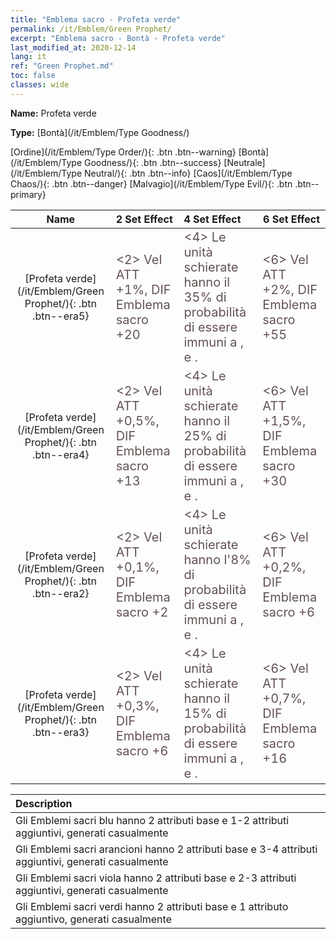 ```yaml
---
title: "Emblema sacro - Profeta verde"
permalink: /it/Emblem/Green Prophet/
excerpt: "Emblema sacro - Bontà - Profeta verde"
last_modified_at: 2020-12-14
lang: it
ref: "Green Prophet.md"
toc: false
classes: wide
---
```


 **Name:** Profeta verde

 **Type:** [Bontà](/it/Emblem/Type Goodness/)

  [Ordine](/it/Emblem/Type Order/){: .btn .btn--warning}   [Bontà](/it/Emblem/Type Goodness/){: .btn .btn--success}   [Neutrale](/it/Emblem/Type Neutral/){: .btn .btn--info}   [Caos](/it/Emblem/Type Chaos/){: .btn .btn--danger}   [Malvagio](/it/Emblem/Type Evil/){: .btn .btn--primary} 

  |         Name            |    2 Set Effect    |   4 Set Effect   | 6 Set Effect   | 
  |:-----------------------:|:-------------------|:-----------------|----------------| 
  | [Profeta verde](/it/Emblem/Green Prophet/){: .btn .btn--era5} | <span style="color: #645252;font-size:20px"><2> Vel ATT +1%, DIF Emblema sacro +20</span> | <span style="color: #645252;font-size:20px"><4> Le unità schierate hanno il 35% di probabilità di essere immuni a <Pietrificazione>, <Stordimento> e <Congelamento>.</span> | <span style="color: #645252;font-size:20px"><6> Vel ATT +2%, DIF Emblema sacro +55</span> | 
  | [Profeta verde](/it/Emblem/Green Prophet/){: .btn .btn--era4} | <span style="color: #645252;font-size:20px"><2> Vel ATT +0,5%, DIF Emblema sacro +13</span> | <span style="color: #645252;font-size:20px"><4> Le unità schierate hanno il 25% di probabilità di essere immuni a <Pietrificazione>, <Stordimento> e <Congelamento>.</span> | <span style="color: #645252;font-size:20px"><6> Vel ATT +1,5%, DIF Emblema sacro +30</span> | 
  | [Profeta verde](/it/Emblem/Green Prophet/){: .btn .btn--era2} | <span style="color: #645252;font-size:20px"><2> Vel ATT +0,1%, DIF Emblema sacro +2</span> | <span style="color: #645252;font-size:20px"><4> Le unità schierate hanno l'8% di probabilità di essere immuni a <Pietrificazione>, <Stordimento> e <Congelamento>.</span> | <span style="color: #645252;font-size:20px"><6> Vel ATT +0,2%, DIF Emblema sacro +6</span> | 
  | [Profeta verde](/it/Emblem/Green Prophet/){: .btn .btn--era3} | <span style="color: #645252;font-size:20px"><2> Vel ATT +0,3%, DIF Emblema sacro +6</span> | <span style="color: #645252;font-size:20px"><4> Le unità schierate hanno il 15% di probabilità di essere immuni a <Pietrificazione>, <Stordimento> e <Congelamento>.</span> | <span style="color: #645252;font-size:20px"><6> Vel ATT +0,7%, DIF Emblema sacro +16</span> | 

  |         Description            | 
  |:-------------------------------|
  | Gli Emblemi sacri blu hanno 2 attributi base e 1-2 attributi aggiuntivi, generati casualmente |
  | Gli Emblemi sacri arancioni hanno 2 attributi base e 3-4 attributi aggiuntivi, generati casualmente |
  | Gli Emblemi sacri viola hanno 2 attributi base e 2-3 attributi aggiuntivi, generati casualmente |
  | Gli Emblemi sacri verdi hanno 2 attributi base e 1 attributo aggiuntivo, generati casualmente |

